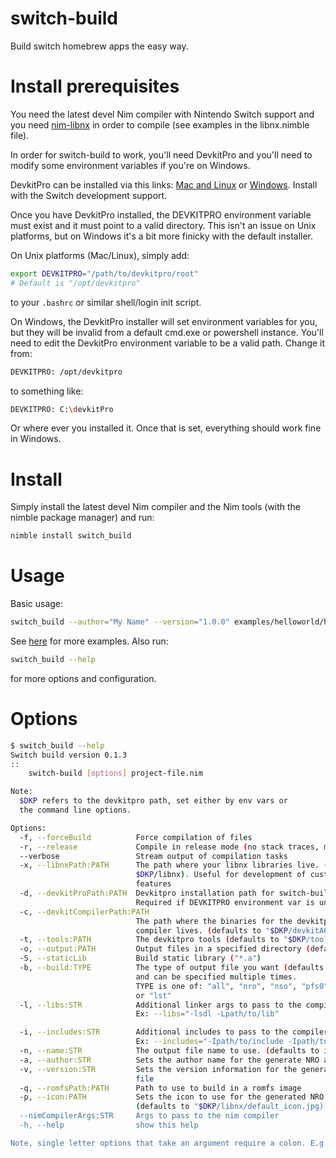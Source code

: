 # switch-build
Build switch homebrew apps the easy way.

# Install prerequisites

You need the latest devel Nim compiler with Nintendo Switch support and you need [nim-libnx](https://github.com/jyapayne/nim-libnx) in order to compile (see examples in the libnx.nimble file).

In order for switch-build to work, you'll need DevkitPro and you'll need to modify some environment variables if you're on Windows.

DevkitPro can be installed via this links: [Mac and Linux](https://github.com/devkitPro/pacman/releases) or [Windows](https://github.com/devkitPro/installer/releases). Install with the Switch development support.

Once you have DevkitPro installed, the DEVKITPRO environment variable must exist and it must point to a valid directory. This isn't an issue on Unix platforms, but on Windows it's a bit more finicky with the default installer.

On Unix platforms (Mac/Linux), simply add:

```bash
export DEVKITPRO="/path/to/devkitpro/root"
# Default is "/opt/devkitpro"
```

to your `.bashrc` or similar shell/login init script.

On Windows, the DevkitPro installer will set environment variables for you, but they will be invalid from a default cmd.exe or powershell instance. You'll need to edit the DevkitPro environment variable to be a valid path. Change it from:

```bash
DEVKITPRO: /opt/devkitpro
```

to something like:

```bash
DEVKITPRO: C:\devkitPro
```

Or where ever you installed it. Once that is set, everything should work fine in Windows.

# Install

Simply install the latest devel Nim compiler and the Nim tools (with the nimble package manager) and run:

```bash
nimble install switch_build
```

# Usage

Basic usage:

```bash
switch_build --author="My Name" --version="1.0.0" examples/helloworld/helloworld.nim
```

See [here](https://github.com/jyapayne/nim-libnx/blob/master/libnx.nimble#L27) for more examples. Also run:

```bash
switch_build --help
```

for more options and configuration.

# Options

```bash
$ switch_build --help
Switch build version 0.1.3
::
    switch-build [options] project-file.nim

Note:
  $DKP refers to the devkitpro path, set either by env vars or
  the command line options.

Options:
  -f, --forceBuild          Force compilation of files
  -r, --release             Compile in release mode (no stack traces, more efficient)
  --verbose                 Stream output of compilation tasks
  -x, --libnxPath:PATH      The path where your libnx libraries live. (default is
                            $DKP/libnx). Useful for development of custom libnx
                            features
  -d, --devkitProPath:PATH  Devkitpro installation path for switch-build.
                            Required if DEVKITPRO environment var is unset
  -c, --devkitCompilerPath:PATH
                            The path where the binaries for the devkitpro
                            compiler lives. (defaults to "$DKP/devkitA64/bin/")
  -t, --tools:PATH          The devkitpro tools (defaults to "$DKP/tools/bin")
  -o, --output:PATH         Output files in a specified directory (defaults to "build")
  -S, --staticLib           Build static library ("*.a")
  -b, --build:TYPE          The type of output file you want (defaults to "all")
                            and can be specified multiple times.
                            TYPE is one of: "all", "nro", "nso", "pfs0", "nacp",
                            or "lst"
  -l, --libs:STR            Additional linker args to pass to the compiler.
                            Ex: --libs="-lsdl -Lpath/to/lib"

  -i, --includes:STR        Additional includes to pass to the compiler
                            Ex: --includes="-Ipath/to/include -Ipath/to/another/include"
  -n, --name:STR            The output file name to use. (defaults to input file name)
  -a, --author:STR          Sets the author name for the generate NRO and NACP file
  -v, --version:STR         Sets the version information for the generated NRO and NACP
                            file
  -q, --romfsPath:PATH      Path to use to build in a romfs image
  -p, --icon:PATH           Sets the icon to use for the generated NRO and NACP
                            (defaults to "$DKP/libnx/default_icon.jpg)
  --nimCompilerArgs:STR     Args to pass to the nim compiler
  -h, --help                show this help

Note, single letter options that take an argument require a colon. E.g. -p:PATH.
```
